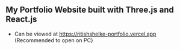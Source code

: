 ## My Portfolio Website built with Three.js and React.js
- Can be viewed at https://ritishshelke-portfolio.vercel.app (Recommended to open on PC}
